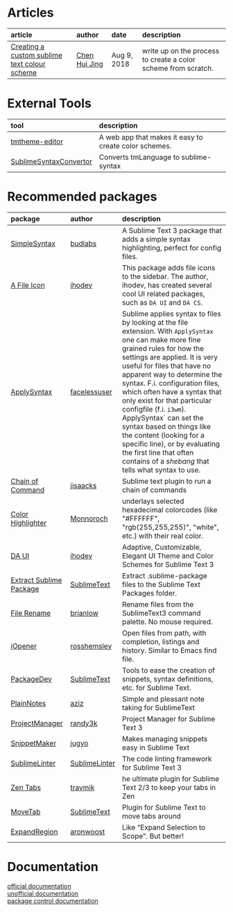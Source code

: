 # Articles
article | author | date | description
:-------|:-------|:-----|:-----------
[Creating a custom sublime text colour scheme](https://www.chenhuijing.com/blog/creating-a-custom-sublime-text-colour-scheme/) | [Chen Hui Jing](https://www.chenhuijing.com) | Aug 9, 2018 | write up on the process to create a color scheme from scratch.

# External Tools
tool | description
:--- |:-----------
[tmtheme-editor](https://tmtheme-editor.herokuapp.com/#!/editor/theme/Monokai) | A web app that makes it easy to create color schemes.  
[SublimeSyntaxConvertor](https://github.com/aziz/SublimeSyntaxConvertor) | Converts tmLanguage to sublime-syntax
   

# Recommended packages

package | author | description
:------ |:------ |:-----------
[SimpleSyntax] | [budlabs] | A Sublime Text 3 package that adds a simple syntax highlighting, perfect for config files.
[A File Icon] | [ihodev] | This package adds file icons to the sidebar. The author, ihodev, has created several cool UI related packages, such as `DA UI` and `DA CS`.
[ApplySyntax] | [facelessuser] | Sublime applies syntax to files by looking at the file extension. With `ApplySyntax` one can make more fine grained rules for how the settings are applied. It is very useful for files that have no apparent way to determine the syntax. F.i. configuration files, which often have a syntax that only exist for that particular configfile (f.i. `i3wm`). ApplySyntax` can set the syntax based on things like the content (looking for a specific line), or by evaluating the first line that often contains of a *shebang* that tells what syntax to use.
[Chain of Command] | [jisaacks] | Sublime text plugin to run a chain of commands
[Color Highlighter] | [Monnoroch] | underlays selected hexadecimal colorcodes (like "#FFFFFF", "rgb(255,255,255)", "white", etc.) with their real color.
[DA UI] | [ihodev] | Adaptive, Customizable, Elegant UI Theme and Color Schemes for Sublime Text 3
[Extract Sublime Package] | [SublimeText] | Extract .sublime-package files to the Sublime Text Packages folder.
[File Rename] | [brianlow] | Rename files from the SublimeText3 command palette. No mouse required.
[iOpener] | [rosshemsley] | Open files from path, with completion, listings and history. Similar to Emacs find file.
[PackageDev] | [SublimeText] | Tools to ease the creation of snippets, syntax definitions, etc. for Sublime Text.
[PlainNotes] | [aziz] | Simple and pleasant note taking for SublimeText
[ProjectManager] | [randy3k] | Project Manager for Sublime Text 3
[SnippetMaker] | [jugyo] | Makes managing snippets easy in Sublime Text
[SublimeLinter] | [SublimeLinter] | The code linting framework for Sublime Text 3
[Zen Tabs] | [travmik] | he ultimate plugin for Sublime Text 2/3 to keep your tabs in Zen
[MoveTab] | [SublimeText] | Plugin for Sublime Text to move tabs around
[ExpandRegion] | [aronwoost] |Like “Expand Selection to Scope”. But better!

[SimpleSyntax]: https://github.com/budlabs/SimpleSyntax
[budlabs]: https://github.com/budlabs
[A File Icon]: https://github.com/ihodev/a-file-icon
[ihodev]: https://github.com/ihodev
[ApplySyntax]: https://github.com/facelessuser/ApplySyntax
[facelessuser]: https://github.com/facelessuser
[Chain of Command]: https://github.com/jisaacks/ChainOfCommand
[jisaacks]: https://github.com/jisaacks
[Color Highlighter]: https://github.com/Monnoroch/ColorHighlighter
[Monnoroch]: https://github.com/Monnoroch/ColorHighlighter
[DA UI]: https://github.com/ihodev/sublime-da-ui
[Extract Sublime Package]: https://github.com/SublimeText/ExtractSublimePackage
[SublimeText]: https://github.com/SublimeText
[File Rename]: https://github.com/brianlow/FileRename
[brianlow]: https://github.com/brianlow
[iOpener]: https://github.com/rosshemsley/iOpener
[rosshemsley]: https://github.com/rosshemsley
[PackageDev]: https://github.com/SublimeText/PackageDev
[PlainNotes]: https://github.com/aziz/PlainNotes
[aziz]: https://github.com/aziz
[ProjectManager]: https://github.com/randy3k/ProjectManager
[randy3k]: https://github.com/randy3k
[SnippetMaker]: https://github.com/jugyo/SublimeSnippetMaker
[jugyo]: https://github.com/jugyo 
[SublimeLinter]: http://www.sublimelinter.com/en/stable/
[Zen Tabs]: https://github.com/travmik/ZenTabs
[travmik]: https://github.com/travmik 
[MoveTab]: https://github.com/SublimeText/MoveTab
[ExpandRegion]: https://github.com/aronwoost/sublime-expand-region
[aronwoost]: https://github.com/aronwoost

# Documentation
[official documentation](https://www.sublimetext.com/docs/3/)  
[unofficial documentation](http://docs.sublimetext.info/en/latest/)  
[package control documentation](https://packagecontrol.io/docs)  

